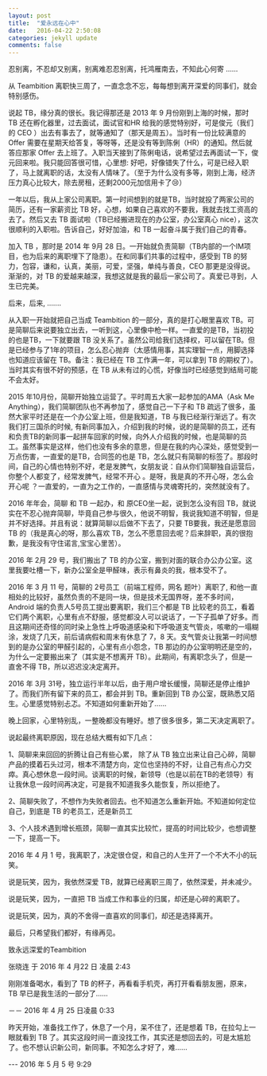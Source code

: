 ```yaml
---
layout: post
title:  "爱永远在心中"
date:   2016-04-22 2:50:08
categories: jekyll update
comments: false
---
```



忍别离，不忍却又别离，别离难忍忍别离，托鸿雁南去，不知此心何寄 ......

从 Teambition 离职快三周了，一直念念不忘，每每想到离开深爱的同事们，就会特别感伤。

说起 TB，缘分真的很长。我记得那还是 2013 年 9 月份刚到上海的时候，那时 TB 还在孵化器里，过去面试，面试官和HR 给我的感觉特别好，可是俊元（我们的 CEO ）出去有事去了，就等通知了（那天是周五）。当时有一份比较满意的 Offer 需要在星期天给答复，等呀等，还是没有等到陈俐（HR）的通知。然后就答应那家 Offer 去上班了。入职当天接到了陈俐电话，说希望过去再面试一下，俊元回来啦。我只能回答很可惜，心里想: 好吧，好像错失了什么，可是已经入职了，马上就离职的话，太没有人情味了。（至于为什么没有多等，刚到上海，经济压力真心比较大，除去房租，还剩2000元加信用卡了😢）

一年以后，我从上家公司离职。第一时间想到的就是TB，当时就投了两家公司的简历，还有一家薪资比 TB 好，心想，如果自己喜欢的不要我，我就去找工资高的去了。然后又去 TB 面试啦（TB已经搬进现在的办公室，办公室真心 nice），这次很顺利的入职啦。告诉自己，好好加油，和 TB 一起奋斗属于我们自己的青春。

加入 TB ，那时是 2014 年 9月 28 日。一开始就负责简聊（TB内部的一个IM项目，也为后来的离职埋下了隐患）。在和同事们共事的过程中，感受到 TB 的努力，包容，谦和，认真，美丽，可爱，坚强，单纯与善良，CEO 那更是没得说。 渐渐的，对 TB 的爱越来越深，我想这就是我的最后一家公司了。真爱已寻到，人生已完美。

后来，后来, .......

   从入职一开始就把自己当成 Teambition 的一部分，真的是打心眼里喜欢 TB。可是简聊后来说要独立出去，一听到这，心里像中枪一样。一直爱的是TB，当初投的也是TB，一下就要跟 TB 没关系了。虽然公司给我们选择权，可以留在TB。但是已经参与了1年的项目，怎么忍心抛弃（太感情用事，其实理智一点，用脚选择也知道应该留在 TB。备注：我已经在 TB 工作满一年，可以拿到 TB 的期权了）。当时其实有很不好的预感，在 TB 从未有过的心慌，好像当时已经感觉到结局可能不会太好。

   2015 年10月份，简聊开始独立运营了。平时周五大家一起参加的AMA（Ask Me Anything），我们简聊团队也不再参加了，感觉自己一下子和 TB 疏远了很多，虽然大家平时还是在一个办公室上班，但是我知道，TB 与我已经渐行渐远了。有次我们打三国杀的时候, 有新同事加入，介绍到我的时候，说的是简聊的员工，还有和负责TB的新同事一起拼车回家的时候，向外人介绍我的时候，也是简聊的员工。虽然事实是这样，他们也没有多余的意思，但是在我的内心深处，感觉受到一万点伤害，一直爱的是TB，合同签的也是 TB，怎么就只有简聊的标签了。那段时间，自己的心情也特别不好，老是发脾气，女朋友说：自从你们简聊独自运营后，你整个人都变了，经常发脾气，经常不开心 。是呀，我是真的不开心呀，怎么会开心呢 ？一直爱的，一直为之工作的，一直感情与灵魂寄托的，突然就没有了。

  2016 年年会，简聊 和 TB 一起办，和 原CEO坐一起，说到怎么没有回 TB，就说实在不忍心抛弃简聊，毕竟自己参与很久，他说不明智，我说我知道不明智，但是并不好选择。并且有说：就算简聊以后做不下去了，只要 TB要我，我还是愿意回 TB 的（我是真心的呀，那么喜欢 TB，怎么不愿意回去呢？后来辞职，真的很抱歉，是我没有守住诺言,宝宝心里苦）。

   2016 年 2月 29 号，我们搬出了 TB 的办公室，搬到对面的联合办公办公室。这里我要吐槽一下，新办公室全是甲醛味，表示有鼻炎的我，根本受不了。

  2016 年 3 月 11 号，简聊的 2号员工（前端工程师，网名 题叶）离职了, 和他一直相处的比较好，虽然负责的不是同一块，但是技术无国界呀，差不多时间，Android 端的负责人5号员工提出要离职，我们三个都是 TB 比较老的员工，看着它们两个离职，心里有点不舒服，感觉都没人可以说话了，一下子孤单了好多。而且这期间还奇怪的同时染上急性上呼吸道感染和下呼吸道支气管炎，咳嗽的一塌糊涂，发烧了几天，前后请病假和周末有休息了 7，8 天。支气管炎让我第一时间想到的是办公室的甲醛引起的，心里有点小怨念，TB 那边的办公室明明还是空的，为什么一定要搬出来了（其实是不想离开 TB）。此期间，有离职念头了，但是一直舍不得 TB，所以迟迟没决定离开。

  2016 年 3月 31号，独立运行半年以后，由于用户增长缓慢，简聊还是停止维护了。而我们所有留下来的员工，都会并到 TB。重新回到 TB 办公室，既熟悉又陌生。心里感觉特别忐忑。不知道如何重新开始了......

  晚上回家，心里特别乱，一整晚都没有睡好。想了很多很多，第二天决定离职了。

  说起最终离职原因，现在总结大概有如下几点：

   1、简聊来来回回的折腾让自己有些心累， 除了从 TB 独立出来让自己心碎，简聊产品的摸着石头过河，根本不清楚方向，定位也坚持的不好，让自己有点心力交瘁。真心想休息一段时间。谈离职的时候，新领导（也是以前在TB的老领导）有让我休息一段时间再决定，可是我不知道我多久能恢复，所以拒绝了。

   2、简聊失败了，不想作为失败者回去。也不知道怎么重新开始。不知道如何定位自己，到底是 TB 的老员工，还是新员工

   3、个人技术遇到增长瓶颈，简聊一直其实比较忙，提高的时间比较少，也想调整一下，提高一下。

2016 年 4 月 1 号，我离职了，决定很仓促，和自己的人生开了一个不大不小的玩笑。

说是玩笑，因为，我依然深爱 TB，就算已经离职三周了，依然深爱，并未减少。

说是玩笑，因为，一直把 TB 当成工作和事业的归属，却还是心碎的离职了。

说是玩笑，因为，真的不舍得一直喜欢的同事们，却还是选择离开。

最后，只希望我们都好，有缘再见。

致永远深爱的Teambition

张晓连 于 2016 年 4 月22 日 凌晨 2:43

 

刚刚准备喝水，看到了 TB 的杯子，再看看手机壳，再打开看看朋友圈，原来，TB 早已是我生活的一部分了......

－－ 2016 年 4 月 25 日凌晨 0:33
                                                                                                               
昨天开始，准备找工作了，休息了一个月，呆不住了，还是想着 TB，在拉勾上一眼就看到 TB 了。其实这段时间一直没找工作，其实还是想回去的，可是太尴尬了。也不想认识新公司，新同事。不知怎么才好了，难......

--- 2016 年 5 月 5 号 9:29                                                                                                                         
                                                                                                          